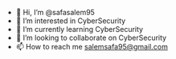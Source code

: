 - 👋 Hi, I’m @safasalem95
- 👀 I’m interested in CyberSecurity
- 🌱 I’m currently learning CyberSecurity
- 💞️ I’m looking to collaborate on CyberSecurity
- 📫 How to reach me salemsafa95@gmail.com

<!---
safasalem95/safasalem95 is a ✨ special ✨ repository because its `README.md` (this file) appears on your GitHub profile.
You can click the Preview link to take a look at your changes.
--->

